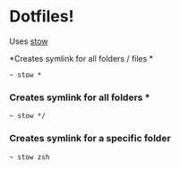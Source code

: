 # Dotfiles!

Uses [stow](https://www.gnu.org/software/stow/)

*Creates symlink for all folders / files *

`~ stow *`

### Creates symlink for all folders *

`~ stow */`

### Creates symlink for a specific folder

`~ stow zsh`